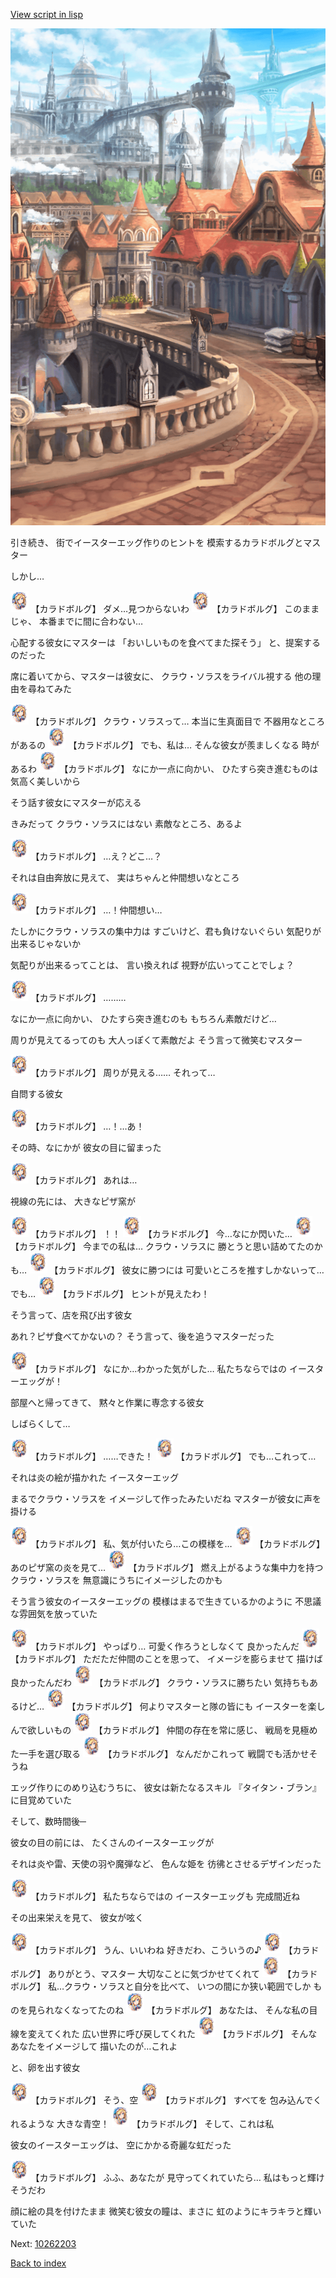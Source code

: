 [View script in lisp](../scripts/10262202.txt)

![town.png](../images/backgrounds/town.png)

引き続き、
街でイースターエッグ作りのヒントを
模索するカラドボルグとマスター

しかし…

<img src="../images/units/102621.png" alt="102621.png" height="34"/>
【カラドボルグ】
ダメ…見つからないわ

<img src="../images/units/102621.png" alt="102621.png" height="34"/>
【カラドボルグ】
このままじゃ、
本番までに間に合わない…

心配する彼女にマスターは
「おいしいものを食べてまた探そう」
と、提案するのだった

席に着いてから、マスターは彼女に、
クラウ・ソラスをライバル視する
他の理由を尋ねてみた

<img src="../images/units/102621.png" alt="102621.png" height="34"/>
【カラドボルグ】
クラウ・ソラスって…
本当に生真面目で
不器用なところがあるの

<img src="../images/units/102621.png" alt="102621.png" height="34"/>
【カラドボルグ】
でも、私は…
そんな彼女が羨ましくなる
時があるわ

<img src="../images/units/102621.png" alt="102621.png" height="34"/>
【カラドボルグ】
なにか一点に向かい、
ひたすら突き進むものは
気高く美しいから

そう話す彼女にマスターが応える

きみだって
クラウ・ソラスにはない
素敵なところ、あるよ

<img src="../images/units/102621.png" alt="102621.png" height="34"/>
【カラドボルグ】
…え？どこ…？

それは自由奔放に見えて、
実はちゃんと仲間想いなところ

<img src="../images/units/102621.png" alt="102621.png" height="34"/>
【カラドボルグ】
…！仲間想い…

たしかにクラウ・ソラスの集中力は
すごいけど、君も負けないぐらい
気配りが出来るじゃないか

気配りが出来るってことは、
言い換えれば
視野が広いってことでしょ？

<img src="../images/units/102621.png" alt="102621.png" height="34"/>
【カラドボルグ】
………

なにか一点に向かい、
ひたすら突き進むのも
もちろん素敵だけど…

周りが見えてるってのも
大人っぽくて素敵だよ
そう言って微笑むマスター

<img src="../images/units/102621.png" alt="102621.png" height="34"/>
【カラドボルグ】
周りが見える……
それって…

自問する彼女

<img src="../images/units/102621.png" alt="102621.png" height="34"/>
【カラドボルグ】
…！…あ！

その時、なにかが
彼女の目に留まった

<img src="../images/units/102621.png" alt="102621.png" height="34"/>
【カラドボルグ】
あれは…

視線の先には、
大きなピザ窯が

<img src="../images/units/102621.png" alt="102621.png" height="34"/>
【カラドボルグ】
！！

<img src="../images/units/102621.png" alt="102621.png" height="34"/>
【カラドボルグ】
今…なにか閃いた…

<img src="../images/units/102621.png" alt="102621.png" height="34"/>
【カラドボルグ】
今までの私は…
クラウ・ソラスに
勝とうと思い詰めてたのかも…

<img src="../images/units/102621.png" alt="102621.png" height="34"/>
【カラドボルグ】
彼女に勝つには
可愛いところを推すしかないって…
でも…

<img src="../images/units/102621.png" alt="102621.png" height="34"/>
【カラドボルグ】
ヒントが見えたわ！

そう言って、店を飛び出す彼女

あれ？ピザ食べてかないの？
そう言って、後を追うマスターだった

<img src="../images/units/102621.png" alt="102621.png" height="34"/>
【カラドボルグ】
なにか…わかった気がした…
私たちならではの
イースターエッグが！

部屋へと帰ってきて、
黙々と作業に専念する彼女

しばらくして…

<img src="../images/units/102621.png" alt="102621.png" height="34"/>
【カラドボルグ】
……できた！

<img src="../images/units/102621.png" alt="102621.png" height="34"/>
【カラドボルグ】
でも…これって…

それは炎の絵が描かれた
イースターエッグ

まるでクラウ・ソラスを
イメージして作ったみたいだね
マスターが彼女に声を掛ける

<img src="../images/units/102621.png" alt="102621.png" height="34"/>
【カラドボルグ】
私、気が付いたら…この模様を…

<img src="../images/units/102621.png" alt="102621.png" height="34"/>
【カラドボルグ】
あのピザ窯の炎を見て…

<img src="../images/units/102621.png" alt="102621.png" height="34"/>
【カラドボルグ】
燃え上がるような集中力を持つ
クラウ・ソラスを
無意識にうちにイメージしたのかも

そう言う彼女のイースターエッグの
模様はまるで生きているかのように
不思議な雰囲気を放っていた

<img src="../images/units/102621.png" alt="102621.png" height="34"/>
【カラドボルグ】
やっぱり…
可愛く作ろうとしなくて
良かったんだ

<img src="../images/units/102621.png" alt="102621.png" height="34"/>
【カラドボルグ】
ただただ仲間のことを思って、
イメージを膨らませて
描けば良かったんだわ

<img src="../images/units/102621.png" alt="102621.png" height="34"/>
【カラドボルグ】
クラウ・ソラスに勝ちたい
気持ちもあるけど…

<img src="../images/units/102621.png" alt="102621.png" height="34"/>
【カラドボルグ】
何よりマスターと隊の皆にも
イースターを楽しんで欲しいもの

<img src="../images/units/102621.png" alt="102621.png" height="34"/>
【カラドボルグ】
仲間の存在を常に感じ、
戦局を見極めた一手を選び取る

<img src="../images/units/102621.png" alt="102621.png" height="34"/>
【カラドボルグ】
なんだかこれって
戦闘でも活かせそうね

エッグ作りにのめり込むうちに、
彼女は新たなるスキル
『タイタン・ブラン』に目覚めていた

そして、数時間後─

彼女の目の前には、
たくさんのイースターエッグが

それは炎や雷、天使の羽や魔弾など、
色んな姫を
彷彿とさせるデザインだった

<img src="../images/units/102621.png" alt="102621.png" height="34"/>
【カラドボルグ】
私たちならではの
イースターエッグも
完成間近ね

その出来栄えを見て、
彼女が呟く

<img src="../images/units/102621.png" alt="102621.png" height="34"/>
【カラドボルグ】
うん、いいわね
好きだわ、こういうの♪

<img src="../images/units/102621.png" alt="102621.png" height="34"/>
【カラドボルグ】
ありがとう、マスター
大切なことに気づかせてくれて

<img src="../images/units/102621.png" alt="102621.png" height="34"/>
【カラドボルグ】
私…クラウ・ソラスと自分を比べて、
いつの間にか狭い範囲でしか
ものを見られなくなってたのね

<img src="../images/units/102621.png" alt="102621.png" height="34"/>
【カラドボルグ】
あなたは、
そんな私の目線を変えてくれた
広い世界に呼び戻してくれた

<img src="../images/units/102621.png" alt="102621.png" height="34"/>
【カラドボルグ】
そんなあなたをイメージして
描いたのが…これよ

と、卵を出す彼女

<img src="../images/units/102621.png" alt="102621.png" height="34"/>
【カラドボルグ】
そう、空

<img src="../images/units/102621.png" alt="102621.png" height="34"/>
【カラドボルグ】
すべてを
包み込んでくれるような
大きな青空！

<img src="../images/units/102621.png" alt="102621.png" height="34"/>
【カラドボルグ】
そして、これは私

彼女のイースターエッグは、
空にかかる奇麗な虹だった

<img src="../images/units/102621.png" alt="102621.png" height="34"/>
【カラドボルグ】
ふふ、あなたが
見守ってくれていたら…
私はもっと輝けそうだわ

顔に絵の具を付けたまま
微笑む彼女の瞳は、まさに
虹のようにキラキラと輝いていた


Next: [10262203](10262203.md)

[Back to index](index.md)
